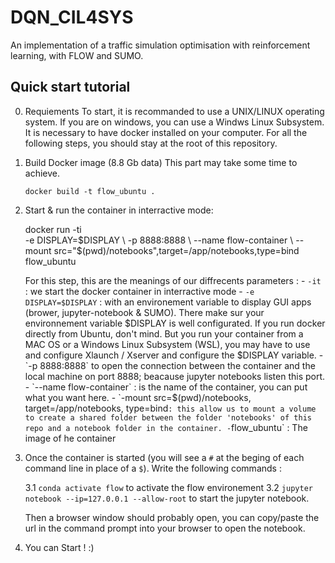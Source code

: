 # DQN_CIL4SYS
An implementation of a traffic simulation optimisation with reinforcement learning, with FLOW and SUMO.

## Quick start tutorial 
0. Requiements
    To start, it is recommanded to use a UNIX/LINUX operating system. If you are on windows, you can use a Windws Linux Subsystem.
    It is necessary to have docker installed on your computer.
    For all the following steps, you should stay at the root of this repository.

1. Build Docker image (8.8 Gb data)
    This part may take some time to achieve.

    `docker build -t flow_ubuntu .`


2. Start & run the container in interractive mode:

    docker run -ti \
        -e DISPLAY=$DISPLAY \
        -p 8888:8888 \
        --name flow-container \
        --mount src="$(pwd)/notebooks",target=/app/notebooks,type=bind \
        flow_ubuntu

    For this step, this are the meanings of our diffrecents parameters :
        - `-it` : we start the docker container in interractive mode
        - `-e DISPLAY=$DISPLAY` : with an environement variable to display GUI apps (brower, jupyter-notebook & SUMO). There make sur your environnement variable $DISPLAY is well configurated. If you run docker directly from Ubuntu, don't mind. But you run your container from a MAC OS or a Windows Linux Subsystem (WSL), you may have to use and configure Xlaunch / Xserver and configure the $DISPLAY variable.
        - `-p 8888:8888` to open the connection between the container and the local machine on port 8888; beacause jupyter notebooks listen this port.
        - `--name flow-container` : is the name of the container, you can put what you want here.
        - `-mount src=$(pwd)/notebooks, target=/app/notebooks, type=bind` : this allow us to mount a volume to create a shared folder between the folder 'notebooks' of this repo and a notebook folder in the container.
        - `flow_ubuntu` : The image of he container  
    
3. Once the container is started (you will see a `#` at the beging of each command line in place of a `$`). Write the following commands :

    3.1 `conda activate flow` to activate the flow environement
    3.2 `jupyter notebook --ip=127.0.0.1 --allow-root` to start the jupyter notebook.

    Then a browser window should probably open, you can copy/paste the url in the command prompt into your browser to open the notebook.

4. You can Start ! :) 

    

    
